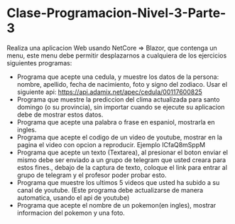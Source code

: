 # Clase-Programacion-Nivel-3-Parte-3

Realiza una aplicacion Web usando NetCore => Blazor, que contenga un menu, este menu debe permitir desplazarnos a cualquiera de los ejercicios siguientes programas: 

- Programa que acepte una cedula, y muestre los datos de la persona: nombre, apellido, fecha de nacimiento, foto y signo del zodiaco. Usar el siguiente api: https://api.adamix.net/apec/cedula/00117600825
- Programa que muestre la prediccion del clima actualizada para santo domingo (o su provincia), sin importar cuando se ejecute su aplicacion debe de mostrar estos datos. 
- Programa que acepte una palabra o frase en espaniol, mostrarla en ingles. 
- Programa que acepte el codigo de un video de youtube, mostrar en la pagina el video con opcion a reproducir. Ejemplo ICfaQ8mSppM
- Programa que acepte un texto (Textarea), al presionar el boton enviar el mismo debe ser enviado a un grupo de telegram que usted creara para estos fines., debajo de la captura de texto, coloque el link para entrar al grupo de telegram y el profesor poder probar esto.  
- Programa que muestre los ultimos 5 videos que usted ha subido a su canal de youtube. (Este programa debe actualizarse de manera automatica, usando el api de youtube)
- Programa que acepte el nombre de un pokemon(en ingles), mostrar informacion del pokemon y una foto.
